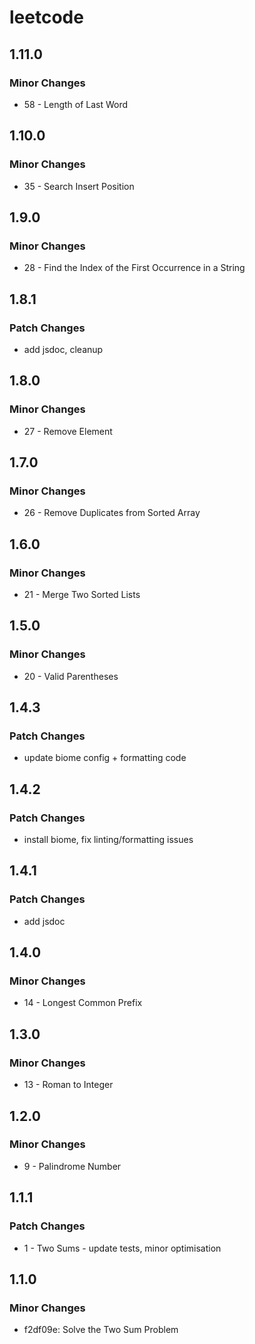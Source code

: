 # leetcode

## 1.11.0

### Minor Changes

- 58 - Length of Last Word

## 1.10.0

### Minor Changes

- 35 - Search Insert Position

## 1.9.0

### Minor Changes

- 28 - Find the Index of the First Occurrence in a String

## 1.8.1

### Patch Changes

- add jsdoc, cleanup

## 1.8.0

### Minor Changes

- 27 - Remove Element

## 1.7.0

### Minor Changes

- 26 - Remove Duplicates from Sorted Array

## 1.6.0

### Minor Changes

- 21 - Merge Two Sorted Lists

## 1.5.0

### Minor Changes

- 20 - Valid Parentheses

## 1.4.3

### Patch Changes

- update biome config + formatting code

## 1.4.2

### Patch Changes

- install biome, fix linting/formatting issues

## 1.4.1

### Patch Changes

- add jsdoc

## 1.4.0

### Minor Changes

- 14 - Longest Common Prefix

## 1.3.0

### Minor Changes

- 13 - Roman to Integer

## 1.2.0

### Minor Changes

- 9 - Palindrome Number

## 1.1.1

### Patch Changes

- 1 - Two Sums - update tests, minor optimisation

## 1.1.0

### Minor Changes

- f2df09e: Solve the Two Sum Problem
